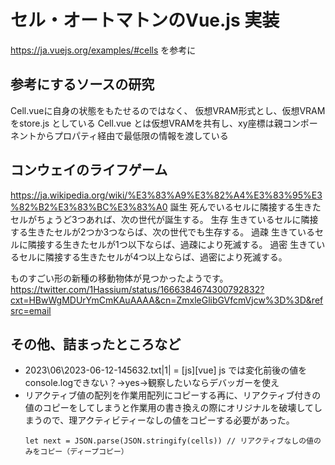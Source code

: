 # セル・オートマトンのVue.js 実装

https://ja.vuejs.org/examples/#cells を参考に

## 参考にするソースの研究

Cell.vueに自身の状態をもたせるのではなく、
仮想VRAM形式とし、仮想VRAMをstore.js としている
Cell.vue とは仮想VRAMを共有し、xy座標は親コンポーネントからプロパティ経由で最低限の情報を渡している

## コンウェイのライフゲーム
https://ja.wikipedia.org/wiki/%E3%83%A9%E3%82%A4%E3%83%95%E3%82%B2%E3%83%BC%E3%83%A0
誕生
  死んでいるセルに隣接する生きたセルがちょうど3つあれば、次の世代が誕生する。
生存
  生きているセルに隣接する生きたセルが2つか3つならば、次の世代でも生存する。
過疎
  生きているセルに隣接する生きたセルが1つ以下ならば、過疎により死滅する。
過密
  生きているセルに隣接する生きたセルが4つ以上ならば、過密により死滅する。

ものすごい形の新種の移動物体が見つかったようです。
https://twitter.com/1Hassium/status/1666384674300792832?cxt=HBwWgMDUrYmCmKAuAAAA&cn=ZmxleGlibGVfcmVjcw%3D%3D&refsrc=email

## その他、詰まったところなど

- 2023\06\2023-06-12-145632.txt|1| = [js][vue] js では変化前後の値をconsole.logできない？→yes→観察したいならデバッガーを使え
- リアクティブ値の配列を作業用配列にコピーする再に、リアクティブ付きの値のコピーをしてしまうと作業用の書き換えの際にオリジナルを破壊してしまうので、理アクティビティーなしの値をコピーする必要があった。
    ```
	let next = JSON.parse(JSON.stringify(cells)) // リアクティブなしの値のみをコピー（ディープコピー）
    ```
